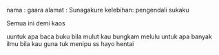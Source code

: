 nama	 : gaara
alamat 	 : Sunagakure
kelebihan: pengendali sukaku

Semua ini demi kaos

uuntuk apa baca buku bila mulut kau bungkam melulu
untuk apa banyak ilmu bila kau guna tuk menipu
ss
hayo hentai